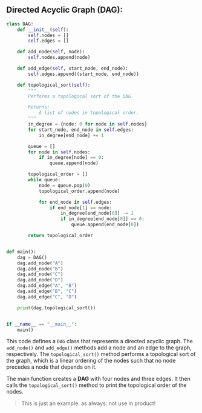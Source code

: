 ## Directed Acyclic Graph (DAG):

```py
class DAG:
    def __init__(self):
        self.nodes = []
        self.edges = []

    def add_node(self, node):
        self.nodes.append(node)

    def add_edge(self, start_node, end_node):
        self.edges.append((start_node, end_node))

    def topological_sort(self):
        """
        Performs a topological sort of the DAG.

        Returns:
            A list of nodes in topological order.
        """
        in_degree = {node: 0 for node in self.nodes}
        for start_node, end_node in self.edges:
            in_degree[end_node] += 1

        queue = []
        for node in self.nodes:
            if in_degree[node] == 0:
                queue.append(node)

        topological_order = []
        while queue:
            node = queue.pop(0)
            topological_order.append(node)

            for end_node in self.edges:
                if end_node[1] == node:
                    in_degree[end_node[0]] -= 1
                    if in_degree[end_node[0]] == 0:
                        queue.append(end_node[0])

        return topological_order


def main():
    dag = DAG()
    dag.add_node("A")
    dag.add_node("B")
    dag.add_node("C")
    dag.add_node("D")
    dag.add_edge("A", "B")
    dag.add_edge("B", "C")
    dag.add_edge("C", "D")

    print(dag.topological_sort())


if __name__ == "__main__":
    main()

```

This code defines a `DAG` class that represents a directed acyclic graph. The `add_node()` and `add_edge()` methods add a node and an edge to the graph, respectively. The `topological_sort()` method performs a topological sort of the graph, which is a linear ordering of the nodes such that no node precedes a node that depends on it.

The main function creates a **DAG** with four nodes and three edges. It then calls the `topological_sort()` method to print the topological order of the nodes.

> This is just an example. as always: not use in product!

